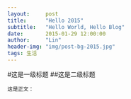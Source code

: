 ```yaml
---
layout:     post
title:      "Hello 2015"
subtitle:   "Hello World, Hello Blog"
date:       2015-01-29 12:00:00
author:     "Lin"
header-img: "img/post-bg-2015.jpg"
tags: 生活
---
```






#这是一级标题
##这是二级标题

	这是正文：